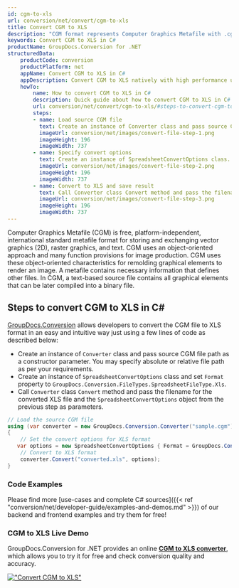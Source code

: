 ```yaml
---
id: cgm-to-xls
url: conversion/net/convert/cgm-to-xls
title: Convert CGM to XLS
description: "CGM format represents Computer Graphics Metafile with .cgm extension. Learn how to convert CGM to XLS file programmatically in C# language using GroupDocs.Conversion for .NET library."
keywords: Convert CGM to XLS in C#
productName: GroupDocs.Conversion for .NET
structuredData:
    productCode: conversion
    productPlatform: net
    appName: Convert CGM to XLS in C#
    appDescription: Convert CGM to XLS natively with high performance using C# language and server side GroupDocs.Conversion for .NET APIs, without the use of any software like Microsoft or Open Office.
    howTo:
        name: How to convert CGM to XLS in C# 
        description: Quick guide about how to convert CGM to XLS in C# with high performance and accuracy.
        url: conversion/net/convert/cgm-to-xls/#steps-to-convert-cgm-to-xls-in-c
        steps:
        - name: Load source CGM file 
          text: Create an instance of Converter class and pass source CGM file path as a constructor parameter. You may specify absolute or relative file path as per your requirements. 
          imageUrl: conversion/net/images/convert-file-step-1.png
          imageHeight: 196
          imageWidth: 737
        - name: Specify convert options 
          text: Create an instance of SpreadsheetConvertOptions class.
          imageUrl: conversion/net/images/convert-file-step-2.png
          imageHeight: 196
          imageWidth: 737
        - name: Convert to XLS and save result 
          text: Call Converter class Convert method and pass the filename for the converted HTML file and the SpreadsheetConvertOptions object from the previous step as parameters.
          imageUrl: conversion/net/images/convert-file-step-3.png
          imageHeight: 196
          imageWidth: 737
---
```


Computer Graphics Metafile (CGM) is free, platform-independent, international standard metafile format for storing and exchanging vector graphics (2D), raster graphics, and text. CGM uses an object-oriented approach and many function provisions for image production. CGM uses these object-oriented characteristics for remolding graphical elements to render an image. A metafile contains necessary information that defines other files. In CGM, a text-based source file contains all graphical elements that can be later compiled into a binary file.

## Steps to convert CGM to XLS in C#

[GroupDocs.Conversion](https://products.groupdocs.com/conversion/net) allows developers to convert the CGM file to XLS format in an easy and intuitive way just using a few lines of code as described below:

* Create an instance of `Converter` class and pass source CGM file path as a constructor parameter. You may specify absolute or relative file path as per your requirements. 
* Create an instance of `SpreadsheetConvertOptions` class and set `Format` property to `GroupDocs.Conversion.FileTypes.SpreadsheetFileType.Xls`.
* Call `Converter` class `Convert` method and pass the filename for the converted XLS file and the `SpreadsheetConvertOptions` object from the previous step as parameters.

```csharp
// Load the source CGM file
using (var converter = new GroupDocs.Conversion.Converter("sample.cgm"))
{
    // Set the convert options for XLS format
   var options = new SpreadsheetConvertOptions { Format = GroupDocs.Conversion.FileTypes.SpreadsheetFileType.Xls };
    // Convert to XLS format
    converter.Convert("converted.xls", options);
}
```

### Code Examples

Please find more [use-cases and complete C# sources]({{< ref "conversion/net/developer-guide/examples-and-demos.md" >}}) of our backend and frontend examples and try them for free!

### CGM to XLS Live Demo

GroupDocs.Conversion for .NET provides an online [**CGM to XLS converter**](https://products.groupdocs.app/conversion/cgm-to-xls), which allows you to try it for free and check conversion quality and accuracy.

[!["Convert CGM to XLS"](conversion/net/images/convert-to-xls/convert-cgm-to-xls.png)](https://products.groupdocs.app/conversion/cgm-to-xls)